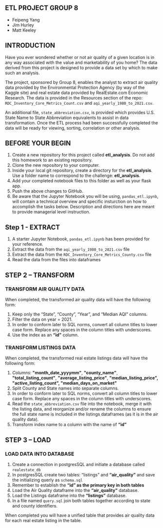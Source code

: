 ## ETL PROJECT GROUP 8

- Feipeng Yang
- Jim Hurley
- Matt Keeley


## INTRODUCTION

Have you ever wondered whether or not air quality of a given location is in any way associated with the value and marketability of you home?  The data derived from this project is designed to provide a data set by which to make such an analysis.

The project, sponsored by Group 8, enables the analyst to extract air quality data provided by the Environmental Protection Agency (by way of the Kaggle site) and real estate data provided by RealEstate.com Economic Research.  The data is provided in the Resources section of the repo: ``RDC_Inventory_Core_Metrics_Count.csv`` and  ``aqi_yearly_1980_to_2021.csv``. 

An additional file, ``state_abbreviation.csv``, is provided which provides U.S. State Name to State Abbreviation equivalents to assist in data transformation.
Once the ETL process had been successfully completed the data will be ready for viewing, sorting, correlation or other analysis.



## BEFORE YOUR BEGIN
1.	Create a new repository for this project called **etl_analysis**. Do not add this homework to an existing repository.
2.	Clone the new repository to your computer.
3.	Inside your local git repository, create a directory for the **etl_analysis**. Use a folder name to correspond to the challenge: **etl_analysis**.
4.	Add your completed notebook files to this folder as well as your flask app.
5.	Push the above changes to GitHub.
6.	Be aware that the Jupyter Notebook you will be using, ``pandas_etl.ipynb``, will contain a technical overview and specific insturction on how to accomplish the tasks below.  Description and directions here are meant to provide managerial level instruction.



## Step 1 - EXTRACT
1.	A starter Jupyter Notebook, ``pandas_etl.ipynb`` has been provided for your reference.
2.	Extract the data from the ``aqi_yearly_1980_to_2021.csv`` file
3.	Extract the data from the ``RDC_Inventory_Core_Metrics_County.csv`` file
4.	Read the data from the files into dataframes



## STEP 2 – TRANSFORM

### TRANSFORM AIR QUALITY DATA
When completed, the transformed air quality data will have the following form:
1.	Keep only the  “State”, “County”, “Year”, and “Median AQI” columns.
2.	Filter the data on year = 2021.
3.	In order to conform later to SQL norms, convert all column titles to lower case form.  Replace any spaces in the column titles with underscores.
4.	Use the index as an **“id”** column.

### TRANSFORM LISTINGS DATA
When completed, the transformed real estate listings data will have the following form:
1.	_Columns:_ **"month_date_yyyymm"**, **"county_name"**, **"total_listing_count"**, **"average_listing_price"**, **"median_listing_price", "active_listing_count", "median_days_on_market"**
2.	Split County and State names into separate columns.
3.	In order to conform later to SQL norms, convert all column titles to lower case form.  Replace any spaces in the column titles with underscores.
4.	Read the ``state_abbreviation.csv`` file into the notebook, merge it with the listing data, and reorganize and/or rename the columns to ensure the full state name is included in the listings dataframes (as it is in the air quality data).  
5.	Transform index name to a column with the name of **“id”**


## STEP 3 – LOAD

### LOAD DATA INTO DATABASE
1.	Create a connection in postgresSQL and initiate a database called ``realestate_db``
2.	In postgresSQL create two tables: “listings” and **“air_quality”** and save the initializing querly as ``schema.sql``
3.	Remember to establish the **“id” as the primary key in both tables**
4.	Load the Air Quality dataframe into the **“air_quality"** database. 
5.	Load the Listings dataframe into the **“listings”** database. 
6.	In a file named ``query.sql`` join both tables together according to state and county identifiers.

When completed you will have a unified table that provides air quality data for each real estate listing in the table.
